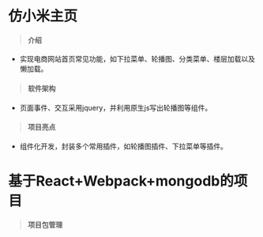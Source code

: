 # 仿小米主页
>#### 介绍
- 实现电商网站首页常见功能，如下拉菜单、轮播图、分类菜单、楼层加载以及懒加载。
>#### 软件架构
- 页面事件、交互采用jquery，并利用原生js写出轮播图等组件。

>#### 项目亮点
- 组件化开发，封装多个常用插件，如轮播图插件、下拉菜单等插件。


# 基于React+Webpack+mongodb的项目
>#### 项目包管理
